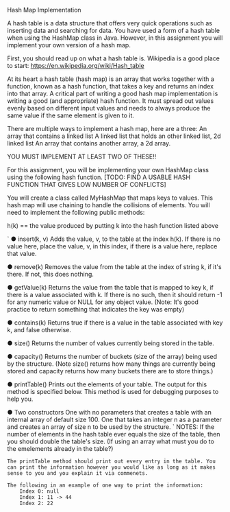 Hash Map Implementation


A hash table is a data structure that offers very quick operations such as inserting data
and searching for data. You have used a form of a hash table when using the HashMap
class in Java. However, in this assignment you will implement your own version of a hash map.


First, you should read up on what a hash table is. Wikipedia is a good place to start:
https://en.wikipedia.org/wiki/Hash_table

At its heart a hash table (hash map) is an array that works together with a function, 
known as a hash function, that takes a key and returns an index into that array.
A critical part of writing a good hash map implementation is writing a good
(and appropriate) hash function. It must spread out values evenly based on different 
input values and needs to always produce the same value if the same element is given to it.


There are multiple ways to implement a hash map, here are a three:
	An array that contains a linked list
	A linked list that holds an other linked list, 2d linked list
	An array that contains another array, a 2d array.

YOU MUST IMPLEMENT AT LEAST TWO OF THESE!!


For this assignment, you will be implementing your own HashMap class using the following hash function.
[TODO: FIND A USABLE HASH FUNCTION THAT GIVES LOW NUMBER OF CONFLICTS]



You will create a class called MyHashMap that maps keys to values. This hash map will use chaining to handle the collisions of elements. You will need to implement the following public methods:


h(k) == the value produced by putting k into the hash function listed above 

`
● insert(k, v)
	Adds the value, v, to the table at the index h(k). If there is no value here, place the value, v, in this index, if there is a value here, replace that value.

● remove(k) 
	Removes the value from the table at the index of string k, if it's there. If not, this does nothing. 

● getValue(k) 
	Returns the value from the table that is mapped to key k, if there is a value associated with k.
	If there is no such, then it should return -1 for any numeric value or NULL for any object value.
	(Note: It's good practice to return something that indicates the key was empty)

● contains(k)
	Returns true if there is a value in the table associated with key k, and false otherwise.

● size() 
	Returns the number of values currently being stored in the table.

● capacity()
	Returns the number of buckets (size of the array) being used by the structure.
	(Note size() returns how many things are currently being stored and capacity
	returns how many buckets there are to store things.)

● printTable() 
	Prints out the elements of your table. The output for this method is specified below.
	This method is used for debugging purposes to help you.

● Two constructors
	One with no parameters that creates a table with an internal
	array of default size 100. One that takes an integer n as a parameter and creates
	an array of size n to be used by the structure.
`
NOTES:
	If the number of elements in the hash table ever equals the size of the table, then you should double
	the table's size. (If using an array what must you do to the emelements already in the table?)

    The printTable method should print out every entry in the table. You can print the information however you would like as long as it makes sense to you and you explain it via commenets.

	The following in an example of one way to print the information:
		Index 0: null
		Index 1: 11 -> 44
		Index 2: 22
